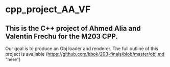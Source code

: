 # cpp_project_AA_VF
## This is the C++ project of Ahmed Alia and Valentin Frechu for the M203 CPP.
Our goal is to produce an Obj loader and renderer.
The full outline of this project is available (https://github.com/kbok/203-finals/blob/master/obj.md "here")



